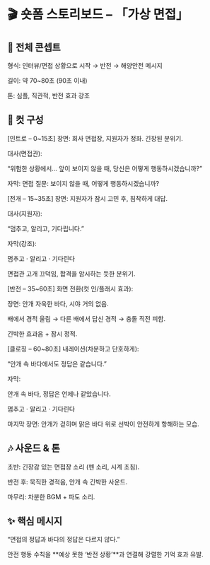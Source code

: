 # 🎬 숏폼 스토리보드 – 「가상 면접」

## 🎯 전체 콘셉트
형식: 인터뷰/면접 상황으로 시작 → 반전 → 해양안전 메시지


길이: 약 70~80초 (90초 이내)


톤: 심플, 직관적, 반전 효과 강조



## 📝 컷 구성
[인트로 – 0~15초]
장면: 회사 면접장, 지원자가 정좌. 긴장된 분위기.


대사(면접관):


“위험한 상황에서… 앞이 보이지 않을 때, 당신은 어떻게 행동하시겠습니까?”


자막: 면접 질문: 보이지 않을 때, 어떻게 행동하시겠습니까?




[전개 – 15~35초]
장면: 지원자가 잠시 고민 후, 침착하게 대답.


대사(지원자):


“멈추고, 알리고, 기다립니다.”


자막(강조):


멈추고 · 알리고 · 기다린다


면접관 고개 끄덕임, 합격을 암시하는 듯한 분위기.






[반전 – 35~60초]
화면 전환(컷 인/플래시 효과):


장면: 안개 자욱한 바다, 시야 거의 없음.


배에서 경적 울림 → 다른 배에서 답신 경적 → 충돌 직전 피함.


긴박한 효과음 + 잠시 정적.





[클로징 – 60~80초]
내레이션(차분하고 단호하게):


“안개 속 바다에서도 정답은 같습니다.”


자막:


안개 속 바다, 정답은 언제나 같았습니다.


멈추고 · 알리고 · 기다린다


마지막 장면: 안개가 걷히며 맑은 바다 위로 선박이 안전하게 항해하는 모습.






## 🎶 사운드 & 톤
초반: 긴장감 있는 면접장 소리 (펜 소리, 시계 초침).


반전 후: 묵직한 경적음, 안개 속 긴박한 사운드.


마무리: 차분한 BGM + 파도 소리.



## ✨ 핵심 메시지
“면접의 정답과 바다의 정답은 다르지 않다.”


안전 행동 수칙을 **예상 못한 ‘반전 상황’**과 연결해 강렬한 기억 효과 유발.